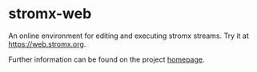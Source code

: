 # stromx-web
An online environment for editing and executing stromx streams. Try it at https://web.stromx.org.

Further information can be found on the project [homepage](http://www.stromx.org").

